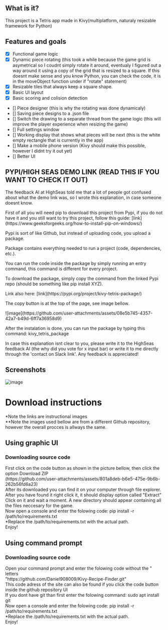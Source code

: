 ## What is it?
<p>This project is a Tetris app made in Kivy(multiplatform, naturaly resizable framework for Python)</p>

## Features and goals
- [X] Functional game logic
- [X] Dynamic piece rotating (this took a while because the game grid is asymetrical so I coudnt simply rotate it around, eventualy I figured out a way around it using a copy of the grid that is resized to a square. If this doesnt make sense and you know Python, you can check the code, it is in the moveObject function under if "rotate" statement)
- [X] Resizable tiles that always keep a square shape.
- [X] Basic UI layout
- [X] Basic scoring and colision detection
- [] Piece designer (this is why the rotating was done dynamicaly)
- [] Saving piece designs to a .json file
- [] Switch the drawing to a separate thread from the game logic (this will improve the player experience when resizing the game)
- [] Full settings window
- [] Working display that shows what pieces will be next (this is the white empty rectangle that is currently in the app)
- [] Make a mobile phone version (Kivy should make this possible, however I didnt try it out yet)  
- [] Better UI

## PYPI/HIGH SEAS DEMO LINK (READ THIS IF YOU WANT TO CHECK IT OUT)
<p>The feedback AI at HighSeas told me that a lot of people got confused about what the demo link was, so I wrote this explanation, in case someone doesnt know.</p>
<p>First of all you will need pip to download this project from Pypi, if you do not have it and you still want to try this project, follow this guide: [link](https://www.geeksforgeeks.org/how-to-install-pip-on-windows/)</p>
<p>Pypi is sort of like Github, but instead of uploading code, you upload a package.</p>
<p>Package contains everything needed to run a project (code, dependencies, etc.).</p>
<p>You can run the code inside the package by simply running an entry command, this command is different for every project.</p>
<p>To download the package, simply copy the command from the linked Pypi repo (should be something like pip install XYZ).</p>
<p>Link also here: [link](https://pypi.org/project/kivy-tetris-package/) </p>
<p>The copy button is at the top of the page, see image bellow.</p>
![image](https://github.com/user-attachments/assets/08e5b745-4357-42a7-b49d-6ff7a36958d9)
<p>After the instalation is done, you can run the package by typing this command: kivy_tetris_package</p>
<p>In case this explanation isnt clear to you, please write it to the HighSeas feedback AI (the why did you vote for x input bar) or write it to me directly through the 'contact on Slack link'. Any feedback is appreciated!</p>

## Screenshots
![image](https://github.com/user-attachments/assets/ab102417-aef8-4689-a3cd-fdc27b72dedb)

<h1>Download instructions</h1>
*Note the links are instructional images <br>
**Note the images used bellow are from a different Github repository, however the overall procces is allways the same. <br>
<h2>Using graphic UI</h2>
<h3>Downloading source code </h3>
First click on the code button as shown in the picture bellow, then click the option Download ZIP <br>
(https://github.com/user-attachments/assets/801a8deb-b6e5-475e-9b6b-262b56fd6a23) <br>
After its downloaded you can find it on your computer through file explorer. After you have found it right click it, it should display option called "Extract" <br>
Click on it and wait a moment. A new directory should appear containing all the files neccesary for the game.<br>
Now open a console and enter the folowing code: pip install -r /path/to/requirements.txt <br>
*Replace the /path/to/requirements.txt with the actual path. <br>
Enjoy! <br>
<h2>Using command prompt</h2>
<h3>Downloading source code </h3>
Open your command prompt and enter the folowing code without the " letters <br>
"https://github.com/Daniel908009/Kivy-Recipe-Finder.git" <br>
This code adress of the site can also be found if you click the code button inside the github repository UI <br>
If you dont have git than first enter the folowing command: sudo apt install git <br>
Now open a console and enter the folowing code: pip install -r /path/to/requirements.txt <br>
*Replace the /path/to/requirements.txt with the actual path. <br>
Enjoy! <br>
